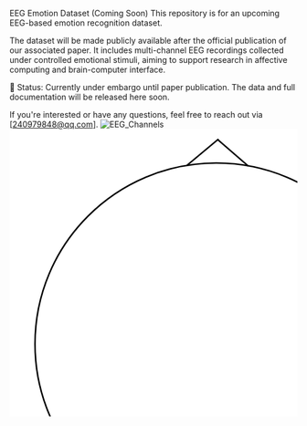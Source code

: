 EEG Emotion Dataset (Coming Soon)
This repository is for an upcoming EEG-based emotion recognition dataset.

The dataset will be made publicly available after the official publication of our associated paper. It includes multi-channel EEG recordings collected under controlled emotional stimuli, aiming to support research in affective computing and brain-computer interface.

📌 Status:
Currently under embargo until paper publication. The data and full documentation will be released here soon.

If you're interested or have any questions, feel free to reach out via [240979848@qq.com].
![EEG_Channels](https://github.com/user-attachments/assets/19603db8-1ef0-43ec-97a1-02b7d47dd49b)<svg width="718" height="718" xmlns="http://www.w3.org/2000/svg" xmlns:xlink="http://www.w3.org/1999/xlink" overflow="hidden"><g><rect x="0" y="0" width="718" height="718" fill="#FFFFFF"/><path d="M44.5001 377C44.5001 201.65 186.65 59.5001 362 59.5001 537.35 59.5001 679.5 201.65 679.5 377 679.5 552.35 537.35 694.5 362 694.5 186.65 694.5 44.5001 552.35 44.5001 377Z" stroke="#000000" stroke-width="2.66667" stroke-miterlimit="8" fill="none" fill-rule="evenodd"/><path d="M0 0 55.3333 46.2667" stroke="#000000" stroke-width="2.66667" stroke-miterlimit="8" fill="none" fill-rule="evenodd" transform="matrix(1 0 0 -1 310.5 63.7667)"/><path d="M417.833 64.7667 364.5 18.5001" stroke="#000000" stroke-width="2.66667" stroke-miterlimit="8" fill="none" fill-rule="evenodd"/><path d="M673.5 313.5C681.623 322.906 710.163 343.903 710.497 366.49 710.831 389.076 683.014 415.571 675.225 426.5" stroke="#000000" stroke-width="2.66667" stroke-miterlimit="8" fill="none" fill-rule="evenodd"/><path d="M0 0C8.34219 9.40563 37.6541 30.4027 37.9969 52.9894 38.3398 75.5762 9.77064 102.071 1.77129 113" stroke="#000000" stroke-width="2.66667" stroke-miterlimit="8" fill="none" fill-rule="evenodd" 

<!--
**TCDEED/TCDEED** is a ✨ _special_ ✨ repository because its `README.md` (this file) appears on your GitHub profile.

Here are some ideas to get you started:

- 🔭 I’m currently working on ...
- 🌱 I’m currently learning ...
- 👯 I’m looking to collaborate on ...
- 🤔 I’m looking for help with ...
- 💬 Ask me about ...
- 📫 How to reach me: ...
- 😄 Pronouns: ...
- ⚡ Fun fact: ...
-->

